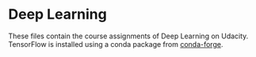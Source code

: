# Deep Learning

These files contain the course assignments of Deep Learning on Udacity. TensorFlow is installed using a conda package from [conda-forge](https://github.com/conda-forge/tensorflow-feedstock).